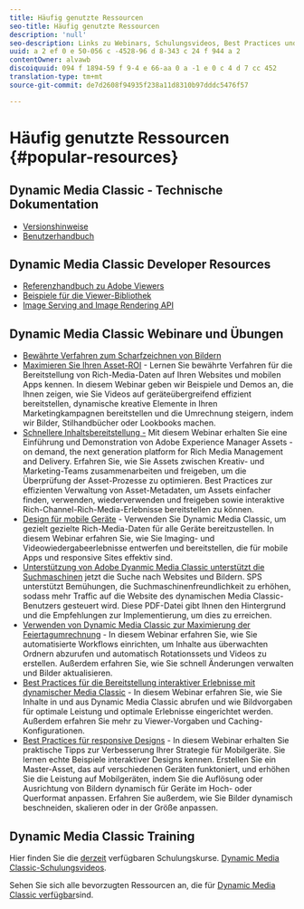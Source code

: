 ```yaml
---
title: Häufig genutzte Ressourcen
seo-title: Häufig genutzte Ressourcen
description: 'null'
seo-description: Links zu Webinars, Schulungsvideos, Best Practices und Entwicklerressourcen.
uuid: a 2 ef 0 e 50-056 c -4528-96 d 8-343 c 24 f 944 a 2
contentOwner: alvawb
discoiquuid: 094 f 1894-59 f 9-4 e 66-aa 0 a -1 e 0 c 4 d 7 cc 452
translation-type: tm+mt
source-git-commit: de7d2608f94935f238a11d8310b97dddc5476f57

---
```



# Häufig genutzte Ressourcen {#popular-resources}

## Dynamic Media Classic - Technische Dokumentation

* [Versionshinweise](https://marketing.adobe.com/resources/help/en_US/s7/release_notes/index.html)
* [Benutzerhandbuch](introduction.md)

## Dynamic Media Classic Developer Resources

* [Referenzhandbuch zu Adobe Viewers](https://marketing.adobe.com/resources/help/en_US/s7/viewers_ref/index.html)
* [Beispiele für die Viewer-Bibliothek](https://landing.adobe.com/en/na/dynamic-media/ctir-2755/live-demos.html)
* [Image Serving and Image Rendering API](https://marketing.adobe.com/resources/help/en_US/s7/is_ir_api/index.html)

## Dynamic Media Classic Webinare und Übungen

* [Bewährte Verfahren zum Scharfzeichnen von Bildern](https://marketing.adobe.com/resources/help/en_US/s7/sharpening/s7_sharpening_images.pdf)
* [Maximieren Sie Ihren Asset-ROI](https://adobecustomersuccess.adobeconnect.com/p5ar3hfrrec/?launcher=false&fcsContent=true&pbMode=normal&proto=true) - Lernen Sie bewährte Verfahren für die Bereitstellung von Rich-Media-Daten auf Ihren Websites und mobilen Apps kennen. In diesem Webinar geben wir Beispiele und Demos an, die Ihnen zeigen, wie Sie Videos auf geräteübergreifend effizient bereitstellen, dynamische kreative Elemente in Ihren Marketingkampagnen bereitstellen und die Umrechnung steigern, indem wir Bilder, Stilhandbücher oder Lookbooks machen.
* [Schnellere Inhaltsbereitstellung -](https://adobecustomersuccess.adobeconnect.com/p88ducm9pqv/) Mit diesem Webinar erhalten Sie eine Einführung und Demonstration von Adobe Experience Manager Assets - on demand, the next generation platform for Rich Media Management and Delivery. Erfahren Sie, wie Sie Assets zwischen Kreativ- und Marketing-Teams zusammenarbeiten und freigeben, um die Überprüfung der Asset-Prozesse zu optimieren. Best Practices zur effizienten Verwaltung von Asset-Metadaten, um Assets einfacher finden, verwenden, wiederverwenden und freigeben sowie interaktive Rich-Channel-Rich-Media-Erlebnisse bereitstellen zu können.
* [Design für mobile Geräte](https://adobecustomersuccess.adobeconnect.com/p6oqd3wydif/?launcher=false&fcsContent=true&pbMode=normal&proto=true) - Verwenden Sie Dynamic Media Classic, um gezielt gezielte Rich-Media-Daten für alle Geräte bereitzustellen. In diesem Webinar erfahren Sie, wie Sie Imaging- und Videowiedergabeerlebnisse entwerfen und bereitstellen, die für mobile Apps und responsive Sites effektiv sind.
* [Unterstützung von Adobe Dyanmic Media Classic unterstützt die Suchmaschinen](https://marketing.adobe.com/resources/help/en_US/s7/s7_seo.pdf) jetzt die Suche nach Websites und Bildern. SPS unterstützt Bemühungen, die Suchmaschinenfreundlichkeit zu erhöhen, sodass mehr Traffic auf die Website des dynamischen Media Classic-Benutzers gesteuert wird. Diese PDF-Datei gibt Ihnen den Hintergrund und die Empfehlungen zur Implementierung, um dies zu erreichen.
* [Verwenden von Dynamic Media Classic zur Maximierung der Feiertagumrechnung](https://adobecustomersuccess.adobeconnect.com/p32n1yr85c9/?proto=true) - In diesem Webinar erfahren Sie, wie Sie automatisierte Workflows einrichten, um Inhalte aus überwachten Ordnern abzurufen und automatisch Rotationssets und Videos zu erstellen. Außerdem erfahren Sie, wie Sie schnell Änderungen verwalten und Bilder aktualisieren.
* [Best Practices für die Bereitstellung interaktiver Erlebnisse mit dynamischer Media Classic](http://seminars.adobeconnect.com/p7wb8ej3u6d/) - In diesem Webinar erfahren Sie, wie Sie Inhalte in und aus Dynamic Media Classic abrufen und wie Bildvorgaben für optimale Leistung und optimale Erlebnisse eingerichtet werden. Außerdem erfahren Sie mehr zu Viewer-Vorgaben und Caching-Konfigurationen.
* [Best Practices für responsive Designs](http://offers.adobe.com/en/na/marketing/landings/_40458_responsive_design_live_on_demand_webinar.html) - In diesem Webinar erhalten Sie praktische Tipps zur Verbesserung Ihrer Strategie für Mobilgeräte. Sie lernen echte Beispiele interaktiver Designs kennen. Erstellen Sie ein Master-Asset, das auf verschiedenen Geräten funktoniert, und erhöhen Sie die Leistung auf Mobilgeräten, indem Sie die Auflösung oder Ausrichtung von Bildern dynamisch für Geräte im Hoch- oder Querformat anpassen. Erfahren Sie außerdem, wie Sie Bilder dynamisch beschneiden, skalieren oder in der Größe anpassen.

## Dynamic Media Classic Training

Hier finden Sie die [derzeit](http://training.adobe.com/training/courses.html#product=adobe-scene7) verfügbaren Schulungskurse.
[Dynamic Media Classic-Schulungsvideos](https://marketing.adobe.com/resources/help/en_US/s7/training-videos/).

Sehen Sie sich alle bevorzugten Ressourcen an, die für [Dynamic Media Classic verfügbar](home.md)sind.
